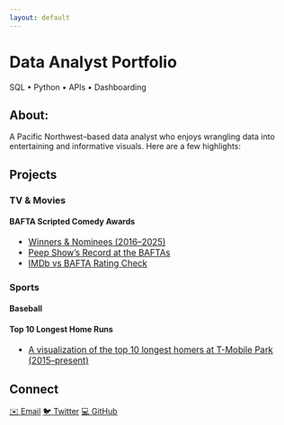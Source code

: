 ```yaml
---
layout: default
---
```


# Data Analyst Portfolio

<p class="subtitle">SQL • Python • APIs • Dashboarding</p>

<section id="about">
  <h2>About:</h2>
  <p>
    A Pacific Northwest–based data analyst who enjoys wrangling data into
    entertaining and informative visuals. Here are a few highlights:
  </p>
</section>

<section id="projects">
  <h2>Projects</h2>

  <!-- TV & Movies category -->
  <h3>TV &amp; Movies</h3>
  <div class="project-card">
    <div>
      <h4>BAFTA Scripted Comedy Awards</h4>
    </div>
    <div style="margin-top:0.5rem; padding-left:0.5rem; font-size:0.95rem;">
      <ul>
        <li><a href="{{ "/bafta-comedy-awards/winners-nominees/" | relative_url }}">Winners &amp; Nominees (2016–2025)</a></li>
        <li><a href="{{ "/bafta-comedy-awards/peep-show/"      | relative_url }}">Peep Show’s Record at the BAFTAs</a></li>
        <li><a href="{{ "/bafta-comedy-awards/rating-check/"   | relative_url }}">IMDb vs BAFTA Rating Check</a></li>
      </ul>
    </div>
  </div>

  <!-- Sports category -->
  <h3>Sports</h3>
  <h4>Baseball</h4>
  <div class="project-card">
    <div>
      <h4>Top 10 Longest Home Runs</h4>
    </div>
    <div style="margin-top:0.5rem; padding-left:0.5rem; font-size:0.95rem;">
      <ul>
        <li>
          <a href="{{ "/sports/top-10-home-runs-at-Safeco-Field/" | relative_url }}">
            A visualization of the top 10 longest homers at T-Mobile Park (2015–present)
          </a>
        </li>
      </ul>
    </div>
  </div>

</section>

<section id="contact">
  <h2>Connect</h2>
  <div class="social-links">
    <a href="mailto:masoncolborn@gmail.com">✉️ Email</a>
    <a href="https://twitter.com/relaxedmason">🐦 Twitter</a>
    <a href="https://github.com/relaxedmason">💻 GitHub</a>
  </div>
</section>




